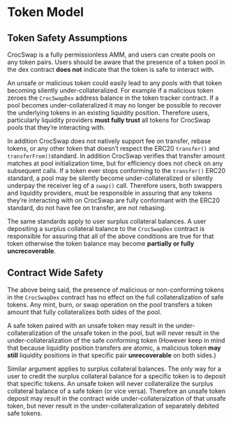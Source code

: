 # Token Model

## Token Safety Assumptions

CrocSwap is a fully permissionless AMM, and users can create pools on any token pairs. Users should be aware that the presence of a token pool in the dex contract **does not** indicate that the token is safe to interact with. 

An unsafe or malicious token could easily lead to any pools with that token becoming silently under-collateralized. For example if a malicious token zeroes the `CrocSwapDex` address balance in the token tracker contract. If a pool becomes under-collateralized it may no longer be possible to recover the underlying tokens in an existing liquidity position. Therefore users, particularly liquidity providers **must fully trust** all tokens for CrocSwap pools that they’re interacting with.

In addition CrocSwap does not natively support fee on transfer, rebase tokens, or any other token that doesn’t respect the ERC20 `transfer()` and `transferFrom()`standard. In addition CrocSwap verifies that transfer amount matches at pool initialization time, but for efficiency does not check on any subsequent calls. If a token ever stops conforming to the `transfer()` ERC20 standard, a pool may be silently become under-collateralized or silently underpay the receiver leg of a `swap()` call. Therefore users, both swappers and liquidity providers, must be responsible in assuring that any tokens they’re interacting with on CrocSwap are fully conformant with the ERC20 standard, do not have fee on transfer, are not rebasing.

The same standards apply to user surplus collateral balances. A user depositing a surplus collateral balance to the `CrocSwapDex` contract is responsible for assuring that all of the above conditions are true for that token otherwise the token balance may become **partially or fully uncrecoverable**.

## Contract Wide Safety

The above being said, the presence of malicious or non-conforming tokens in the `CrocSwapDex` contract has no effect on the full collateralization of safe tokens. Any mint, burn, or swap operation on the pool transfers a token amount that fully collateralizes both sides of the pool. 

A safe token paired with an unsafe token may result in the under-collateralization of the unsafe token in the pool, but will never result in the under-collateralization of the safe conforming token (However keep in mind that because liquidity position transfers are atomic, a malicious token **may still** liquidity positions in that specific pair **unrecoverable** on both sides.)

Similar argument applies to surplus collateral balances. The only way for a user to credit the surplus collateral balance for a specific token is to deposit that specific tokens. An unsafe token will never collateralize the surplus collateral balance of a safe token (or vice versa). Therefore an unsafe token deposit may result in the contract wide under-collateraization of that unsafe token, but never result in the under-collateralization of separately debited safe tokens.
